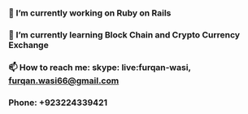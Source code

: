 ### 🔭 I’m currently working on Ruby on Rails
### 🌱 I’m currently learning Block Chain and Crypto Currency Exchange
### 📫 How to reach me: skype: live:furqan-wasi, furqan.wasi66@gmail.com
### Phone: +923224339421
